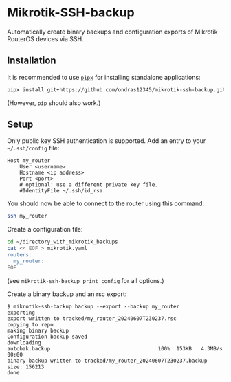 # Mikrotik-SSH-backup
Automatically create binary backups and configuration exports of Mikrotik
RouterOS devices via SSH.


## Installation
It is recommended to use [`pipx`](https://github.com/pypa/pipx) for
installing standalone applications:
```sh
pipx install git+https://github.com/ondras12345/mikrotik-ssh-backup.git
```
(However, `pip` should also work.)


## Setup
Only public key SSH authentication is supported.
Add an entry to your `~/.ssh/config` file:
```
Host my_router
    User <username>
    Hostname <ip address>
    Port <port>
    # optional: use a different private key file.
    #IdentityFile ~/.ssh/id_rsa
```

You should now be able to connect to the router using this command:
```sh
ssh my_router
```

Create a configuration file:
```sh
cd ~/directory_with_mikrotik_backups
cat << EOF > mikrotik.yaml
routers:
  my_router:
EOF
```
(see `mikrotik-ssh-backup print_config` for all options.)

Create a binary backup and an rsc export:
```console
$ mikrotik-ssh-backup backup --export --backup my_router
exporting
export written to tracked/my_router_20240607T230237.rsc
copying to repo
making binary backup
Configuration backup saved
downloading
autobak.backup                                   100%  153KB   4.3MB/s   00:00
binary backup written to tracked/my_router_20240607T230237.backup size: 156213
done
```
